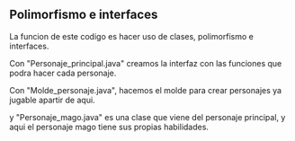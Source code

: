 ## Polimorfismo e interfaces

La funcion de este codigo es hacer uso de clases, polimorfismo e interfaces.

Con "Personaje_principal.java" creamos la interfaz con las funciones que podra hacer cada personaje.

Con "Molde_personaje.java", hacemos el molde para crear personajes ya jugable apartir de aqui.

y "Personaje_mago.java" es una clase que viene del personaje principal, y aqui el personaje mago tiene sus propias habilidades.
